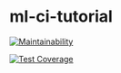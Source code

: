 # ml-ci-tutorial

[![Maintainability](https://api.codeclimate.com/v1/badges/5484c3c9096e761cf751/maintainability)](https://codeclimate.com/github/SeokJong/ml-ci-tutorial/maintainability)

[![Test Coverage](https://api.codeclimate.com/v1/badges/5484c3c9096e761cf751/test_coverage)](https://codeclimate.com/github/SeokJong/ml-ci-tutorial/test_coverage)